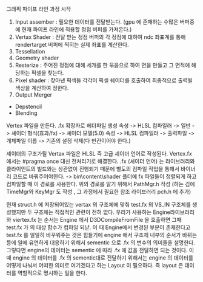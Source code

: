 그래픽 파이프 라인 과정 시작

1. Input assember
: 필요한 데이터를 전달받는다. (gpu 에 존재하는 수많은 버퍼중에 현재 파이프 라인에 적용할 정점 버퍼를 가져온다.)
2. Vertax Shader
: 전달 받는 정점 버퍼의 각 정점에 대하여 ndc 좌표계를 통해 rendertarget 버퍼에 찍히는 실제 좌표를 계산한다.
4. Tessellation
5. Geometry shader
6. Resterize
: 주어진 정점에 대해 세개를 한 묶음으로 하여 면을 만들고 그 면적에 해당하는 픽셀을 찾는다.
7. Pixel shader
: 찾아낸 픽섹들 각각이 픽셀 쉐이더를 호출하여 최종적으로 출력될 색상을 계산하여 정한다.
8. Output Merger
 - Depstencil
 - Blending

Vertex 파일을 만든다. 
.fx 확장자로 헤더파일 생성
속성 -> HLSL 컴파일러 -> 일반 -> 셰이더 형식(효과/fx) -> 셰이더 모델(5.0)
속성 -> HLSL 컴파일러 -> 출력파일 -> 개체파일 이름 -> 기존의 설정 삭제(다 빈칸이어야 한다.)

 셰이더의 구조가될 Vertax 파일은 HLSL 즉 고급 셰이더 언어로 작성된다.
Vertex.fx 에서는 #pragma once 대신 전처리기로 해결한다.
 .fx (셰이더 언어) 는 라이브러리와 클라이언트의 빌드와는 상관없이 진행되기 때문에 별도의 컴파일 작업을 통해서 바이너리 코드로 바꿔주어야한다.
-> bin\content\shader 폴더에 fx 파일들이 정렬되게 하고 컴파일할 때 이 경로를 사용한다.
위의 경로를 알기 위해서 PathMgr.h 작성 (하는 김에 TimeMgr와 KeyMgr 도 작성 , 그 과정에서 필요한 참조 라이브러리 pch.h 에 추가)

현재 struct.h 에 저장되어있는 vertax 의 구조체에 맞춰 test.fx 의 VS_IN 구조체를 생성했지만 두 구조체는 직접적인 관련이 전혀 없다.
우리가 사용하는 Engine라이브러리와 viertex.fx 는 순서는 Engine 에서 D3DCompileFromFile 을 호출하면 그때 test.fx 가 의 대상 함수가 컴파일 되낟. 이 때 Engine에서 변경된 부분이 존재한다고 test.fx 를 일일히 바꾸워주는 것은 힘들기에  engine 애서 구조체 내부의 순서가 바뀌는 등에 일에 유연하게 대응하기 위해서 sementic 으로 .fx 의 변수의 의미들을 설명한다. 그렇다면 engine의 데이터는 sementic 에 따라 .fx 에 값을 전달하면 되는 것이다. 이때 engine 의 데이터를 .fx 의 sementic대로 전달하기 위해서는 engine 의 데이터를 어떻게 나눠서 어떠한 의미로 여기겠다고 하는 Layout 이 필요하다. 
즉 layout 은 데이터를 역할적으로 명시하는 일을 한다.